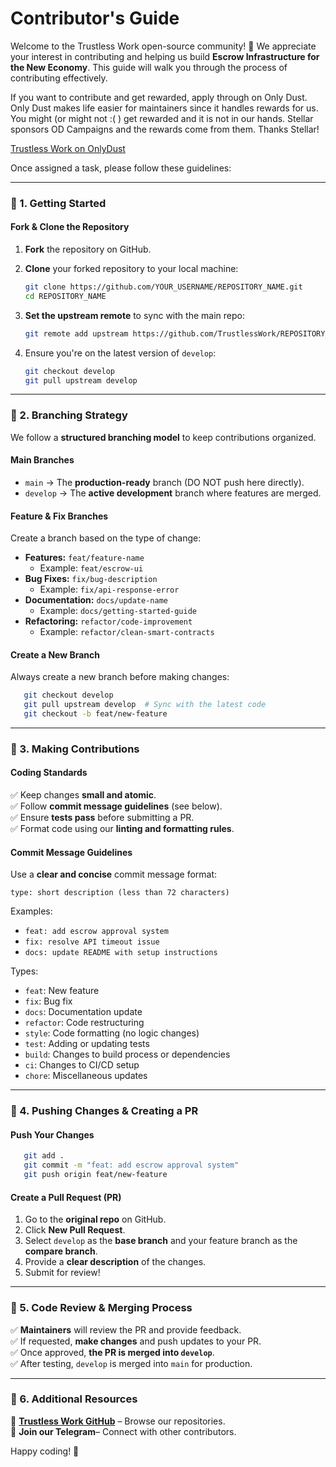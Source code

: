 # Contributor's Guide

Welcome to the Trustless Work open-source community! 🚀 We appreciate your interest in contributing and helping us build **Escrow Infrastructure for the New Economy**. This guide will walk you through the process of contributing effectively.

If you want to contribute and get rewarded, apply through on Only Dust. Only Dust makes life easier for maintainers since it handles rewards for us. You might (or might not :(  ) get rewarded and it is not in our hands. Stellar sponsors OD Campaigns and the rewards come from them. Thanks Stellar!&#x20;

[Trustless Work on OnlyDust](https://app.onlydust.com/p/trustless-work-)

Once assigned a task, please follow these guidelines:&#x20;

***

### 🔹 1. Getting Started

#### **Fork & Clone the Repository**

1. **Fork** the repository on GitHub.
2.  **Clone** your forked repository to your local machine:

    ```sh
    git clone https://github.com/YOUR_USERNAME/REPOSITORY_NAME.git
    cd REPOSITORY_NAME
    ```
3.  **Set the upstream remote** to sync with the main repo:

    ```sh
    git remote add upstream https://github.com/TrustlessWork/REPOSITORY_NAME.git
    ```
4.  Ensure you're on the latest version of `develop`:

    ```sh
    git checkout develop
    git pull upstream develop
    ```

***

### 🔹 2. Branching Strategy

We follow a **structured branching model** to keep contributions organized.

#### **Main Branches**

* `main` → The **production-ready** branch (DO NOT push here directly).
* `develop` → The **active development** branch where features are merged.

#### **Feature & Fix Branches**

Create a branch based on the type of change:

* **Features:** `feat/feature-name`
  * Example: `feat/escrow-ui`
* **Bug Fixes:** `fix/bug-description`
  * Example: `fix/api-response-error`
* **Documentation:** `docs/update-name`
  * Example: `docs/getting-started-guide`
* **Refactoring:** `refactor/code-improvement`
  * Example: `refactor/clean-smart-contracts`

#### **Create a New Branch**

Always create a new branch before making changes:

```sh
   git checkout develop
   git pull upstream develop  # Sync with the latest code
   git checkout -b feat/new-feature
```

***

### 🔹 3. Making Contributions

#### **Coding Standards**

✅ Keep changes **small and atomic**.\
✅ Follow **commit message guidelines** (see below).\
✅ Ensure **tests pass** before submitting a PR.\
✅ Format code using our **linting and formatting rules**.

#### **Commit Message Guidelines**

Use a **clear and concise** commit message format:

```
type: short description (less than 72 characters)
```

Examples:

* `feat: add escrow approval system`
* `fix: resolve API timeout issue`
* `docs: update README with setup instructions`

Types:

* `feat`: New feature
* `fix`: Bug fix
* `docs`: Documentation update
* `refactor`: Code restructuring
* `style`: Code formatting (no logic changes)
* `test`: Adding or updating tests
* `build`: Changes to build process or dependencies
* `ci`: Changes to CI/CD setup
* `chore`: Miscellaneous updates

***

### 🔹 4. Pushing Changes & Creating a PR

#### **Push Your Changes**

```sh
   git add .
   git commit -m "feat: add escrow approval system"
   git push origin feat/new-feature
```

#### **Create a Pull Request (PR)**

1. Go to the **original repo** on GitHub.
2. Click **New Pull Request**.
3. Select `develop` as the **base branch** and your feature branch as the **compare branch**.
4. Provide a **clear description** of the changes.
5. Submit for review!

***

### 🔹 5. Code Review & Merging Process

✅ **Maintainers** will review the PR and provide feedback.\
✅ If requested, **make changes** and push updates to your PR.\
✅ Once approved, **the PR is merged into `develop`**.\
✅ After testing, `develop` is merged into `main` for production.

***

### 🔹 6. Additional Resources

📖 [**Trustless Work GitHub**](https://github.com/TrustlessWork) – Browse our repositories.\
💬 **Join our Telegram**– Connect with other contributors.

Happy coding! 🎉
